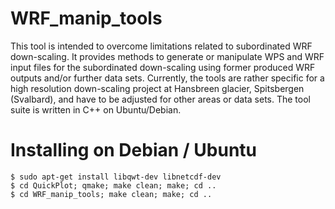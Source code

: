 WRF_manip_tools
===============

This tool is intended to overcome limitations related to subordinated WRF down-scaling. It provides methods to generate or manipulate WPS and WRF input files for the subordinated down-scaling using former produced WRF outputs and/or further data sets. Currently, the tools are rather specific for a high resolution down-scaling project at Hansbreen glacier, Spitsbergen (Svalbard), and have to be adjusted for other areas or data sets. The tool suite is written in C++ on Ubuntu/Debian.

Installing on Debian / Ubuntu
=============================

    $ sudo apt-get install libqwt-dev libnetcdf-dev
    $ cd QuickPlot; qmake; make clean; make; cd ..
    $ cd WRF_manip_tools; make clean; make; cd ..
